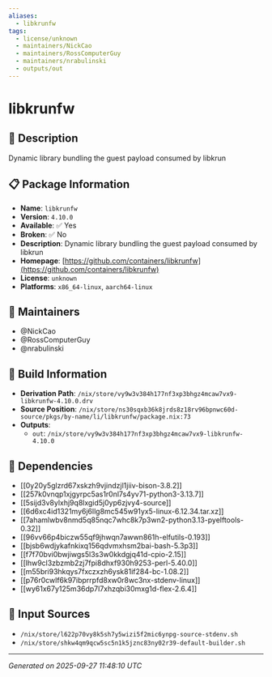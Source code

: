 ```yaml
---
aliases:
  - libkrunfw
tags:
  - license/unknown
  - maintainers/NickCao
  - maintainers/RossComputerGuy
  - maintainers/nrabulinski
  - outputs/out
---
```


# libkrunfw

## 📝 Description

Dynamic library bundling the guest payload consumed by libkrun

## 📋 Package Information

- **Name**: `libkrunfw`
- **Version**: `4.10.0`
- **Available**: ✅ Yes
- **Broken**: ✅ No
- **Description**: Dynamic library bundling the guest payload consumed by libkrun
- **Homepage**: [https://github.com/containers/libkrunfw](https://github.com/containers/libkrunfw)
- **License**: `unknown`
- **Platforms**: `x86_64-linux`, `aarch64-linux`
## 👥 Maintainers

- @NickCao
- @RossComputerGuy
- @nrabulinski


## 🔧 Build Information

- **Derivation Path**: `/nix/store/vy9w3v384h177nf3xp3bhgz4mcaw7vx9-libkrunfw-4.10.0.drv`
- **Source Position**: `/nix/store/ns30sqxb36k8jrds8z18rv96bpnwc60d-source/pkgs/by-name/li/libkrunfw/package.nix:73`
- **Outputs**:
  - `out`:  `/nix/store/vy9w3v384h177nf3xp3bhgz4mcaw7vx9-libkrunfw-4.10.0`

## 🔗 Dependencies

- [[0y20y5glzrd67xskzh9vjindzjl1jiiv-bison-3.8.2]]
- [[257k0vnqp1xjgyrpc5as1r0nl7s4yv71-python3-3.13.7]]
- [[5sijd3v8ylxhj9q8lxgid5j0yp6zjvy4-source]]
- [[6d6xc4id1321my6j6llg8mc545w91yx5-linux-6.12.34.tar.xz]]
- [[7ahamlwbv8nmd5q85nqc7whc8k7p3wn2-python3.13-pyelftools-0.32]]
- [[96vv66p4biczw55qf9jhwqn7awwn861h-elfutils-0.193]]
- [[bjsb6wdjykafnkixq156qdvmxhsm2bai-bash-5.3p3]]
- [[f7f70bvi0bwjiwgs5l3s3w0kkdgjq41d-cpio-2.15]]
- [[lhw9cl3zbzmb2zj7fpi8dhxf930h9253-perl-5.40.0]]
- [[m55bri93hkqys7fxczxzh6ysk81if284-bc-1.08.2]]
- [[p76r0cwlf6k97ibprrpfd8xw0r8wc3nx-stdenv-linux]]
- [[wy61x67y125m36dp7l7xhzqbi30mxg1d-flex-2.6.4]]

## 📁 Input Sources

- `/nix/store/l622p70vy8k5sh7y5wizi5f2mic6ynpg-source-stdenv.sh`
- `/nix/store/shkw4qm9qcw5sc5n1k5jznc83ny02r39-default-builder.sh`

---
*Generated on 2025-09-27 11:48:10 UTC*
